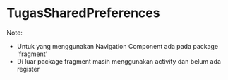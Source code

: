 # TugasSharedPreferences

Note:
- Untuk yang menggunakan Navigation Component ada pada package 'fragment'
- Di luar package fragment masih menggunakan activity dan belum ada register
